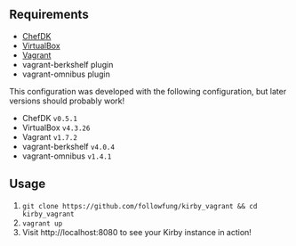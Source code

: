 Requirements
------------
* [ChefDK](https://downloads.chef.io/chef-dk/)
* [VirtualBox](https://www.virtualbox.org/)
* [Vagrant](https://vagrantup.com)
* vagrant-berkshelf plugin
* vagrant-omnibus plugin

This configuration was developed with the following configuration, but later versions should probably work!
* ChefDK `v0.5.1`
* VirtualBox `v4.3.26`
* Vagrant `v1.7.2`
* vagrant-berkshelf `v4.0.4`
* vagrant-omnibus `v1.4.1`

## Usage
1. `git clone https://github.com/followfung/kirby_vagrant && cd kirby_vagrant`
2. `vagrant up`
3. Visit http://localhost:8080 to see your Kirby instance in action!